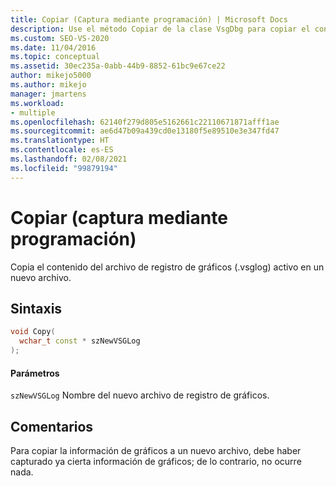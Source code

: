 ```yaml
---
title: Copiar (Captura mediante programación) | Microsoft Docs
description: Use el método Copiar de la clase VsgDbg para copiar el contenido del archivo de registro de gráficos (.vsglog) activo en un archivo nuevo.
ms.custom: SEO-VS-2020
ms.date: 11/04/2016
ms.topic: conceptual
ms.assetid: 30ec235a-0abb-44b9-8852-61bc9e67ce22
author: mikejo5000
ms.author: mikejo
manager: jmartens
ms.workload:
- multiple
ms.openlocfilehash: 62140f279d805e5162661c22110671871afff1ae
ms.sourcegitcommit: ae6d47b09a439cd0e13180f5e89510e3e347fd47
ms.translationtype: HT
ms.contentlocale: es-ES
ms.lasthandoff: 02/08/2021
ms.locfileid: "99879194"
---
```

# <a name="copy-programmatic-capture"></a>Copiar (captura mediante programación)
Copia el contenido del archivo de registro de gráficos (.vsglog) activo en un nuevo archivo.

## <a name="syntax"></a>Sintaxis

```C++
void Copy(
  wchar_t const * szNewVSGLog
);
```

#### <a name="parameters"></a>Parámetros
 `szNewVSGLog` Nombre del nuevo archivo de registro de gráficos.

## <a name="remarks"></a>Comentarios
 Para copiar la información de gráficos a un nuevo archivo, debe haber capturado ya cierta información de gráficos; de lo contrario, no ocurre nada.